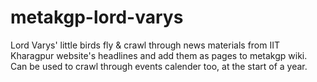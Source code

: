 # metakgp-lord-varys
Lord Varys' little birds fly & crawl through news materials from IIT Kharagpur website's headlines and add them as pages to metakgp wiki.
Can be used to crawl through events calender too, at the start of a year.
